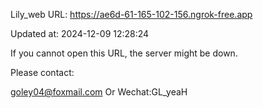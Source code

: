 Lily_web URL: https://ae6d-61-165-102-156.ngrok-free.app

Updated at: 2024-12-09 12:28:24

If you cannot open this URL, the server might be down.

Please contact: 

goley04@foxmail.com Or Wechat:GL_yeaH
